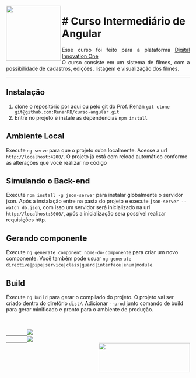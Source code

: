 <p><img src="https://user-images.githubusercontent.com/63436406/128580842-bdb33472-1864-479e-90d3-c9b48684a40b.png" align="left" height="150px" width="150px">
    <h1># Curso Intermediário de Angular</h1> 
    <p align="justify">
    Esse curso foi feito para a plataforma <a href="https://digitalinnovation.one">Digital Innovation One</a><br>
    O curso consiste em um sistema de filmes, com a possibilidade de cadastros, edições, listagem e visualização dos filmes.<br>
</p>

---

## Instalação

1. clone o repositório por aqui ou pelo git do Prof. Renan `git clone git@github.com:RenanRB/curso-angular.git`
2. Entre no projeto e instale as dependencias `npm install`

## Ambiente Local

Execute `ng serve` para que o projeto suba localmente. Acesse a url `http://localhost:4200/`. O projeto já está com reload automático conforme as alterações que você realizar no código

## Simulando o Back-end

Execute `npm install -g json-server` para instalar globalmente o servidor json. Após a instalação entre na pasta do projeto e execute `json-server --watch db.json`, com isso um servidor será inicializado na url `http://localhost:3000/`, após a inicialização sera possível realizar requisições http.

## Gerando componente

Execute `ng generate component nome-do-componente` para criar um novo componente. Você também pode usuar `ng generate directive|pipe|service|class|guard|interface|enum|module`.

## Build

Execute `ng build` para gerar o compilado do projeto. O projeto vai ser criado dentro do diretório `dist/`. Adicionar `--prod` junto comando de build para gerar minificado e pronto para o ambiente de produção.

<br>
    <code><a href="https:/discord.com">
        <img src="https://img.shields.io/badge/Augusto%20Cesar%20Ribeiro%20Freire%20-%237289DA.svg?&style=for-the-badge&logo=discord&logoColor=white" /></a></code>
    <code><a href="https://www.linkedin.com/in/augusto-cesar-ribeiro-freire-0148071b/">
        <img src="https://img.shields.io/badge/linkedin%20-%230077B5.svg?&style=for-the-badge&logo=linkedin&logoColor=white" /></a></code>
<br>     

<a href="https://www.digitalinnovation.one/">
    <img src="https://user-images.githubusercontent.com/63436406/127776292-9ec4809a-1137-4dc8-b493-7de0186fd55c.png" align="right" height="80px" width="250px" ></a>